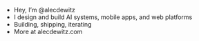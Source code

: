 - Hey, I’m @alecdewitz
- I design and build AI systems, mobile apps, and web platforms
- Building, shipping, iterating
- More at alecdewitz.com
